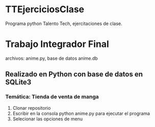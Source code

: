 # TTEjerciciosClase
Programa python Talento Tech, ejercitaciones de clase.

# Trabajo Integrador Final

archivos: anime.py, base de datos anime.db

## Realizado en Python con base de datos en SQLite3

### Temática: Tienda de venta de manga
1. Clonar repositorio
2. Escribir en la consola python anime.py para ejecutar el programa
3. Selecionar las opciones de menu